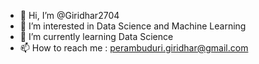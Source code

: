 - 👋 Hi, I’m @Giridhar2704
- 👀 I’m interested in Data Science and Machine Learning
- 🌱 I’m currently learning Data Science 
- 📫 How to reach me : perambuduri.giridhar@gmail.com

<!---
Giridhar2704/Giridhar2704 is a ✨ special ✨ repository because its `README.md` (this file) appears on your GitHub profile.
You can click the Preview link to take a look at your changes.
--->
